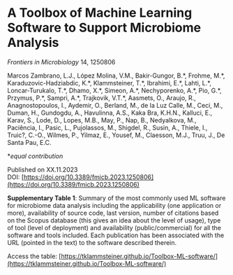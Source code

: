 #  A Toolbox of Machine Learning Software to Support Microbiome Analysis

*Frontiers in Microbiology* 14, 1250806

Marcos Zambrano, L.J., López Molina, V.M., Bakir-Gungor, B.\*, Frohme, M.\*, Karaduzovic-Hadziabdic, K.\*, Klammsteiner, T.\*, Ibrahimi, E.\*, Lahti, L.\*, Loncar-Turukalo, T.\*, Dhamo, X.\*, Simeon, A.\*, Nechyporenko, A.\*, Pio, G.\*, Przymus, P.\*, Sampri, A.\*, Trajkovik, V.T.\*, Aasmets, O., Araujo, R., Anagnostopoulos, I., Aydemir, O., Berland, M., de la Luz Calle, M., Ceci, M., Duman, H., Gundogdu, A., Havulinna, A.S., Kaka Bra, K.H.N., Kalluci, E., Karav, S., Lode, D., Lopes, M.B., May, P., Nap, B., Nedyalkova, M., Paciência, I., Pasic, L., Pujolassos, M., Shigdel, R., Susin, A., Thiele, I., Truic?, C.-O., Wilmes, P., Yilmaz, E., Yousef, M., Claesson, M.J., Truu, J., De Santa Pau, E.C.

\**equal contribution*

Published on XX.11.2023  
DOI: [https://doi.org/10.3389/fmicb.2023.1250806](https://doi.org/10.3389/fmicb.2023.1250806)

**Supplementary Table 1**: Summary of the most commonly used ML software for microbiome data analysis including the applicability (one application or more), availability of source code, last version, number of citations based on the Scopus database (this gives an idea about the level of usage), type of tool (level of deployment) and availability
(public/commercial) for all the software and tools included. Each publication has been associated with the URL (pointed in the text) to the software described therein.

Access the table: [https://tklammsteiner.github.io/Toolbox-ML-software/](https://tklammsteiner.github.io/Toolbox-ML-software/)